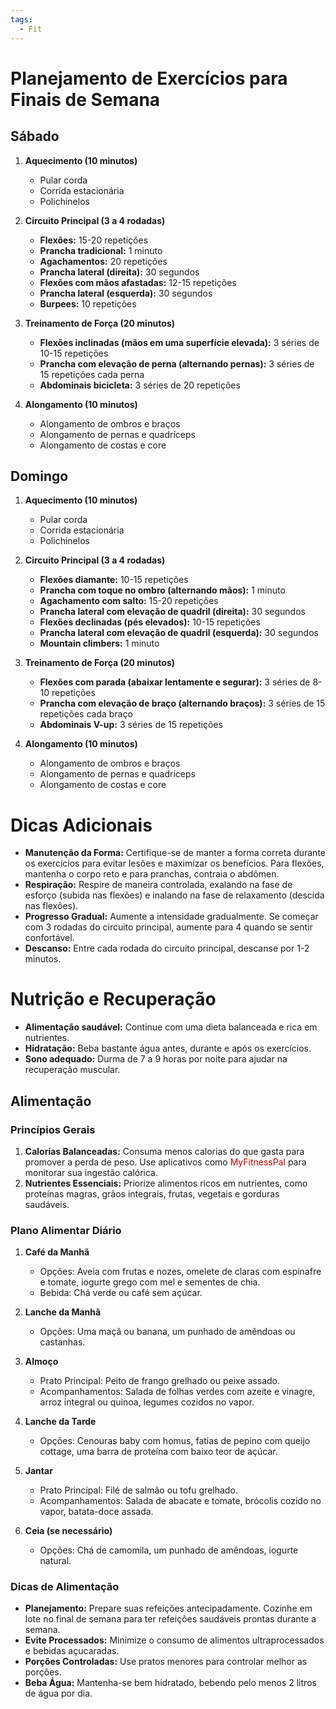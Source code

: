 ```yaml
---
tags:
  - Fit
---
```

# Planejamento de Exercícios para Finais de Semana

## Sábado

1. **Aquecimento (10 minutos)**
    
    - Pular corda
    - Corrida estacionária
    - Polichinelos
    
1. **Circuito Principal (3 a 4 rodadas)**
    
    - **Flexões:** 15-20 repetições
    - **Prancha tradicional:** 1 minuto
    - **Agachamentos:** 20 repetições
    - **Prancha lateral (direita):** 30 segundos
    - **Flexões com mãos afastadas:** 12-15 repetições
    - **Prancha lateral (esquerda):** 30 segundos
    - **Burpees:** 10 repetições
    
1. **Treinamento de Força (20 minutos)**
    
    - **Flexões inclinadas (mãos em uma superfície elevada):** 3 séries de 10-15 repetições
    - **Prancha com elevação de perna (alternando pernas):** 3 séries de 15 repetições cada perna
    - **Abdominais bicicleta:** 3 séries de 20 repetições
    
1. **Alongamento (10 minutos)**
    
    - Alongamento de ombros e braços
    - Alongamento de pernas e quadríceps
    - Alongamento de costas e core

## Domingo

1. **Aquecimento (10 minutos)**
    
    - Pular corda
    - Corrida estacionária
    - Polichinelos
    
1. **Circuito Principal (3 a 4 rodadas)**
    
    - **Flexões diamante:** 10-15 repetições
    - **Prancha com toque no ombro (alternando mãos):** 1 minuto
    - **Agachamento com salto:** 15-20 repetições
    - **Prancha lateral com elevação de quadril (direita):** 30 segundos
    - **Flexões declinadas (pés elevados):** 10-15 repetições
    - **Prancha lateral com elevação de quadril (esquerda):** 30 segundos
    - **Mountain climbers:** 1 minuto
    
1. **Treinamento de Força (20 minutos)**
    
    - **Flexões com parada (abaixar lentamente e segurar):** 3 séries de 8-10 repetições
    - **Prancha com elevação de braço (alternando braços):** 3 séries de 15 repetições cada braço
    - **Abdominais V-up:** 3 séries de 15 repetições
    
1. **Alongamento (10 minutos)**
    
    - Alongamento de ombros e braços
    - Alongamento de pernas e quadríceps
    - Alongamento de costas e core

# Dicas Adicionais

- **Manutenção da Forma:** Certifique-se de manter a forma correta durante os exercícios para evitar lesões e maximizar os benefícios. Para flexões, mantenha o corpo reto e para pranchas, contraia o abdômen.
- **Respiração:** Respire de maneira controlada, exalando na fase de esforço (subida nas flexões) e inalando na fase de relaxamento (descida nas flexões).
- **Progresso Gradual:** Aumente a intensidade gradualmente. Se começar com 3 rodadas do circuito principal, aumente para 4 quando se sentir confortável.
- **Descanso:** Entre cada rodada do circuito principal, descanse por 1-2 minutos.

# Nutrição e Recuperação

- **Alimentação saudável:** Continue com uma dieta balanceada e rica em nutrientes.
- **Hidratação:** Beba bastante água antes, durante e após os exercícios.
- **Sono adequado:** Durma de 7 a 9 horas por noite para ajudar na recuperação muscular.

## Alimentação

### Princípios Gerais

1. **Calorias Balanceadas:** Consuma menos calorias do que gasta para promover a perda de peso. Use aplicativos como <span style="color:rgb(192, 0, 0)">MyFitnessPal</span> para monitorar sua ingestão calórica.
2. **Nutrientes Essenciais:** Priorize alimentos ricos em nutrientes, como proteínas magras, grãos integrais, frutas, vegetais e gorduras saudáveis.

### Plano Alimentar Diário

1. **Café da Manhã**
    
    - Opções: Aveia com frutas e nozes, omelete de claras com espinafre e tomate, iogurte grego com mel e sementes de chia.
    - Bebida: Chá verde ou café sem açúcar.
    
1. **Lanche da Manhã**
    
    - Opções: Uma maçã ou banana, um punhado de amêndoas ou castanhas.
    
1. **Almoço**
    
    - Prato Principal: Peito de frango grelhado ou peixe assado.
    - Acompanhamentos: Salada de folhas verdes com azeite e vinagre, arroz integral ou quinoa, legumes cozidos no vapor.
    
1. **Lanche da Tarde**
    
    - Opções: Cenouras baby com homus, fatias de pepino com queijo cottage, uma barra de proteína com baixo teor de açúcar.
    
1. **Jantar**
    
    - Prato Principal: Filé de salmão ou tofu grelhado.
    - Acompanhamentos: Salada de abacate e tomate, brócolis cozido no vapor, batata-doce assada.
    
1. **Ceia (se necessário)**
    
    - Opções: Chá de camomila, um punhado de amêndoas, iogurte natural.

### Dicas de Alimentação

- **Planejamento:** Prepare suas refeições antecipadamente. Cozinhe em lote no final de semana para ter refeições saudáveis prontas durante a semana.
- **Evite Processados:** Minimize o consumo de alimentos ultraprocessados e bebidas açucaradas.
- **Porções Controladas:** Use pratos menores para controlar melhor as porções.
- **Beba Água:** Mantenha-se bem hidratado, bebendo pelo menos 2 litros de água por dia.